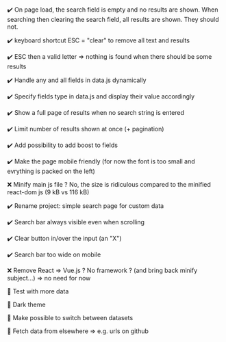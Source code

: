 :heavy_check_mark: On page load, the search field is empty and no results are shown. When searching then clearing the search field, all results are shown. They should not.

:heavy_check_mark: keyboard shortcut ESC = "clear" to remove all text and results

:heavy_check_mark: ESC then a valid letter => nothing is found when there should be some results

:heavy_check_mark: Handle any and all fields in data.js dynamically

:heavy_check_mark: Specify fields type in data.js and display their value accordingly

:heavy_check_mark: Show a full page of results when no search string is entered

:heavy_check_mark: Limit number of results shown at once (+ pagination)

:heavy_check_mark: Add possibility to add boost to fields

:heavy_check_mark: Make the page mobile friendly (for now the font is too small and evrything is packed on the left)

:x: Minify main js file ? No, the size is ridiculous compared to the minified react-dom js (9 kB vs 116 kB)

:heavy_check_mark: Rename project: simple search page for custom data

:heavy_check_mark: Search bar always visible even when scrolling

:heavy_check_mark: Clear button in/over the input (an "X")

:heavy_check_mark: Search bar too wide on mobile

:x: Remove React => Vue.js ? No framework ? (and bring back minify subject...) => no need for now

:black_square_button: Test with more data

:black_square_button: Dark theme

:black_square_button: Make possible to switch between datasets

:black_square_button: Fetch data from elsewhere => e.g. urls on github

<!--
Markdown emojis:
:white_large_square: :heavy_check_mark: :x: :black_square_button:
-->